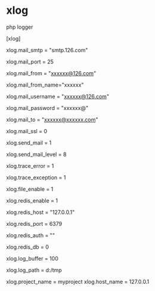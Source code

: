 # xlog
php logger

[xlog]

xlog.mail_smtp = "smtp.126.com"

xlog.mail_port = 25

xlog.mail_from = "xxxxxx@126.com"

xlog.mail_from_name="xxxxxx"

xlog.mail_username = "xxxxxx@126.com"

xlog.mail_password = "xxxxxx@"

xlog.mail_to = "xxxxxx@xxxxxx.com"

xlog.mail_ssl  = 0

xlog.send_mail = 1

xlog.send_mail_level = 8

xlog.trace_error = 1

xlog.trace_exception = 1

xlog.file_enable = 1

xlog.redis_enable = 1

xlog.redis_host = "127.0.0.1"

xlog.redis_port = 6379

xlog.redis_auth = ""

xlog.redis_db = 0

xlog.log_buffer = 100

xlog.log_path = d:/tmp

xlog.project_name = myproject
xlog.host_name = 127.0.0.1